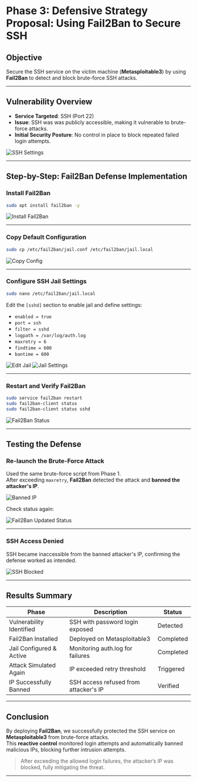 
# Phase 3: Defensive Strategy Proposal: Using Fail2Ban to Secure SSH

## Objective

Secure the SSH service on the victim machine (**Metasploitable3**) by using **Fail2Ban** to detect and block brute-force SSH attacks.

---

## Vulnerability Overview

- **Service Targeted**: SSH (Port 22)  
- **Issue**: SSH was was publicly accessible, making it vulnerable to brute-force attacks.
- **Initial Security Posture**: No control in place to block repeated failed login attempts.

![SSH Settings](https://github.com/user-attachments/assets/fec38019-9622-43ca-a7de-4fefcce2ff25)

---

## Step-by-Step: Fail2Ban Defense Implementation

### Install Fail2Ban
```bash
sudo apt install fail2ban -y
```
![Install Fail2Ban](https://github.com/user-attachments/assets/c40cda87-ad96-4d56-ba43-afd5c0a3d07b)

---

### Copy Default Configuration
```bash
sudo cp /etc/fail2ban/jail.conf /etc/fail2ban/jail.local
```
![Copy Config](https://github.com/user-attachments/assets/5c5604fd-eb98-436a-b649-24e8dcd1efc7)

---

### Configure SSH Jail Settings
```bash
sudo nano /etc/fail2ban/jail.local
```
Edit the `[sshd]` section to enable jail and define settings:

- `enabled = true`
- `port = ssh`
- `filter = sshd`
- `logpath = /var/log/auth.log`
- `maxretry = 6`
- `findtime = 600`
- `bantime = 600`



![Edit Jail](https://github.com/user-attachments/assets/1ea95e03-2603-46a2-81de-123e378aed9c)
![Jail Settings](https://github.com/user-attachments/assets/0c14c455-54f2-45b9-a018-7cdece586a1f)

---

### Restart and Verify Fail2Ban
```bash
sudo service fail2ban restart
sudo fail2ban-client status
sudo fail2ban-client status sshd
```
![Fail2Ban Status](https://github.com/user-attachments/assets/98a128a1-2069-4a8e-8b7e-970ff1d4cd43)

---

## Testing the Defense

### Re-launch the Brute-Force Attack

Used the same brute-force script from Phase 1.  
After exceeding `maxretry`, **Fail2Ban** detected the attack and **banned the attacker's IP**.

![Banned IP](https://github.com/user-attachments/assets/010bb864-69a3-44c2-9875-a2986329a03b)

Check status again:


![Fail2Ban Updated Status](https://github.com/user-attachments/assets/62b3ae53-6df2-4842-a9ca-05b508dc953c)

---

### SSH Access Denied

SSH became inaccessible from the banned attacker's IP, confirming the defense worked as intended.

![SSH Blocked](https://github.com/user-attachments/assets/86263142-1850-4f14-8d5c-05d739f44e50)

---

## Results Summary

| Phase                  | Description                                | Status      |
|------------------------|--------------------------------------------|-------------|
| Vulnerability Identified | SSH with password login exposed          |  Detected |
| Fail2Ban Installed     | Deployed on Metasploitable3                | Completed |
| Jail Configured & Active | Monitoring auth.log for failures        | Completed |
| Attack Simulated Again | IP exceeded retry threshold                | Triggered |
| IP Successfully Banned | SSH access refused from attacker's IP     | Verified  |

---

## Conclusion

By deploying **Fail2Ban**, we successfully protected the SSH service on **Metasploitable3** from brute-force attacks.  
This **reactive control** monitored login attempts and automatically banned malicious IPs, blocking further intrusion attempts.

> After exceeding the allowed login failures, the attacker’s IP was blocked, fully mitigating the threat.

---
